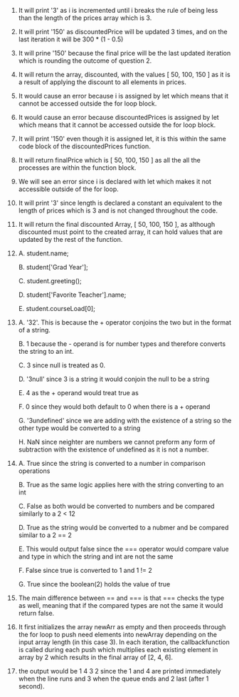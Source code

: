 1. It will print '3' as i is incremented until i breaks the rule of being less than the length of the prices array which is 3.
2. It will print '150' as discountedPrice will be updated 3 times, and on the last iteration it will be 300 * (1 - 0.5)
3. It will prine '150' because the final price will be the last updated iteration which is rounding the outcome of question 2.
4. It will return the array, discounted, with the values [ 50, 100, 150 ] as it is a result of applying the discount to all elements in prices.
5. It would cause an error because i is assigned by let which means that it cannot be accessed outside the for loop block.
6. It would cause an error because discountedPrices is assigned by let which means that it cannot be accessed outside the for loop block.
7. It will print '150' even though it is assigned let, it is this within the same code block of the discountedPrices function.
8. It will return finalPrice which is [ 50, 100, 150 ] as all the all the processes are within the function block.
9. We will see an error since i is declared with let which makes it not accessible outside of the for loop.
10. It will print '3' since length is declared a constant an equivalent to the length of prices which is 3 and is not changed throughout the code.
11. It will return the final discounted Array, [ 50, 100, 150 ], as although discounted must point to the created array, it can hold values that are updated by the rest of the function.
12. 
    A. student.name;

    B. student['Grad Year'];

    C. student.greeting();

    D. student['Favorite Teacher'].name;

    E. student.courseLoad[0];
13. 
    A. '32'. This is because the + operator conjoins the two but in the format of a string.

    B. 1 because the - operand is for number types and therefore converts the string to an int.

    C. 3 since null is treated as 0.

    D. '3null' since 3 is a string it would conjoin the null to be a string

    E. 4 as the + operand would treat true as 

    F. 0 since they would both default to 0 when there is a + operand

    G. '3undefined' since we are adding with the existence of a string so the other type would be converted to a string

    H. NaN since neighter are numbers we cannot preform any form of subtraction with the existence of undefined as it is not a number.

14. 
    A. True since the string is converted to a number in comparison operations

    B. True as the same logic applies here with the string converting to an int

    C. False as both would be converted to numbers and be compared similarly to a 2 < 12

    D. True as the string would be converted to a nubmer and be compared similar to a 2 == 2

    E. This would output false since the === operator would compare value and type in which the string and int are not the same

    F. False since true is converted to 1 and 1 != 2

    G. True since the boolean(2) holds the value of true

15. The main difference between == and === is that === checks the type as well, meaning that if the compared types are not the same it would return false.

17. It first initializes the array newArr as empty and then proceeds through the for loop to push need elements into newArray depending on the input array length (in this case 3). In each iteration, the callbackfunction is called during each push which multiplies each existing element in array by 2 which results in the final array of [2, 4, 6].

19. the output would be 1 4 3 2 since the 1 and 4 are printed immediately when the line runs and 3 when the queue ends and 2 last (after 1 second).

